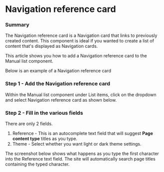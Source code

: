 # Navigation reference card

### Summary <a href="#navigationreferencecardcomponent-summary" id="navigationreferencecardcomponent-summary"></a>

The Navigation reference card is a Navigation card that links to previously created content. This component is ideal if you wanted to create a list of content that's displayed as Navigation cards.

This article shows you how to add a Navigation reference card to the Manual list component.

Below is an example of a Navigation reference card



### Step 1 - Add the Navigation reference card <a href="#navigationreferencecardcomponent-step1-addthenavigationreferencecard" id="navigationreferencecardcomponent-step1-addthenavigationreferencecard"></a>

Within the Manual list component under List items, click on the dropdown and select Navigation reference card as shown below.



### Step 2 - Fill in the various fields <a href="#navigationreferencecardcomponent-step2-fillinthevariousfields" id="navigationreferencecardcomponent-step2-fillinthevariousfields"></a>

There are only 2 fields.



1. Reference - This is an autocomplete text field that will suggest **Page content type** titles as you type.
2. Theme - Select whether you want light or dark theme settings.

The screenshot below shows what happens as you type the first character into the Reference text field. The site will automatically search page titles containing the typed character.
